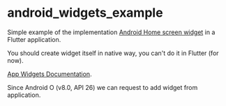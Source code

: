 # android_widgets_example

Simple example of the implementation
[Android Home screen widget](https://developer.android.com/guide/topics/appwidgets/overview)
in a Flutter application.

You should create widget itself in native way, you can't do it in Flutter (for now).

[App Widgets Documentation](https://developer.android.com/guide/topics/appwidgets).

Since Android O (v8.0, API 26) we can request to add widget from application.